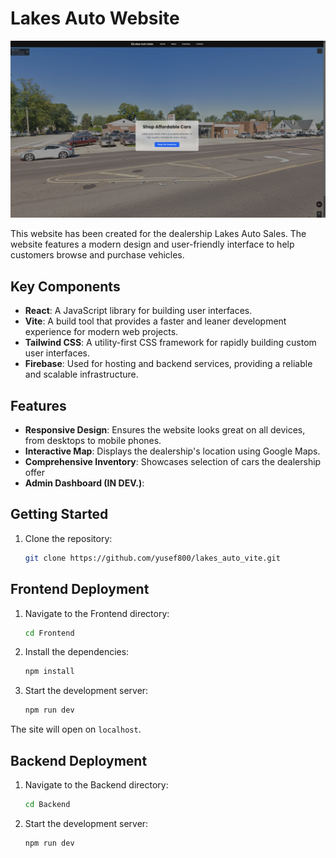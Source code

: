 # Lakes Auto Website

![Site Demo](./Frontend/public/Site_demo.png)

This website has been created for the dealership Lakes Auto Sales. The website features a modern design and user-friendly interface to help customers browse and purchase vehicles.

## Key Components

- **React**: A JavaScript library for building user interfaces.
- **Vite**: A build tool that provides a faster and leaner development experience for modern web projects.
- **Tailwind CSS**: A utility-first CSS framework for rapidly building custom user interfaces.
- **Firebase**: Used for hosting and backend services, providing a reliable and scalable infrastructure.

## Features

- **Responsive Design**: Ensures the website looks great on all devices, from desktops to mobile phones.
- **Interactive Map**: Displays the dealership's location using Google Maps.
- **Comprehensive Inventory**: Showcases selection of cars the dealership offer
- **Admin Dashboard (IN DEV.)**: 

## Getting Started

1. Clone the repository:
    ```bash
    git clone https://github.com/yusef800/lakes_auto_vite.git
    ```

## Frontend Deployment

1. Navigate to the Frontend directory:
    ```bash
    cd Frontend
    ``` 

2. Install the dependencies:
    ```bash
    npm install
    ```

3. Start the development server:
    ```bash
    npm run dev
    ```

The site will open on `localhost`.

## Backend Deployment

1. Navigate to the Backend directory:
    ```bash
    cd Backend
    ``` 

2. Start the development server:
    ```bash
    npm run dev
    ```


